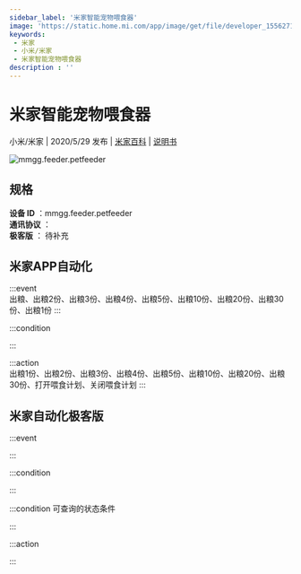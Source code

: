 ```yaml
---
sidebar_label: '米家智能宠物喂食器'
image: 'https://static.home.mi.com/app/image/get/file/developer_1556271525kt09njfa.png'
keywords: 
 - 米家
 - 小米/米家
 - 米家智能宠物喂食器
description : ''
---
```

# 米家智能宠物喂食器

小米/米家 | 2020/5/29 发布 | [米家百科](https://home.mi.com/webapp/content/baike/product/index.html?model=mmgg.feeder.petfeeder) | [说明书](https://home.mi.com/views/introduction.html?model=mmgg.feeder.petfeeder&region=cn)

![mmgg.feeder.petfeeder](https://static.home.mi.com/app/image/get/file/developer_1556271525kt09njfa.png)

## 规格  
> 
**设备 ID** ：mmgg.feeder.petfeeder  
**通讯协议** ：  
**极客版**  ： 待补充 


## 米家APP自动化  

:::event  
出粮、出粮2份、出粮3份、出粮4份、出粮5份、出粮10份、出粮20份、出粮30份、出粮1份
:::

:::condition  

:::

:::action   
出粮1份、出粮2份、出粮3份、出粮4份、出粮5份、出粮10份、出粮20份、出粮30份、打开喂食计划、关闭喂食计划
:::

## 米家自动化极客版  

:::event  

:::

:::condition  

:::

:::condition 可查询的状态条件  

:::

:::action  

:::

        
